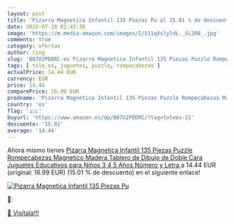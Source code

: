 ```yaml
---
layout: post
title: 'Pizarra Magnetica Infantil 135 Piezas Pu al 15.01 % de descuento'
date: 2020-07-16 02:42:30
image: 'https://m.media-amazon.com/images/I/511qXslyldL._SL200_.jpg'
comments: true
category: ofertas
author: ring
slug: 'B07X2PDDRC-es Pizarra Magnetica Infantil 135 Piezas Puzzle Rompecabezas...'
tags: [ tole.es, juguetes, puzzle, rompecabezas ]
actualPrice: 14.44 EUR
currency: EUR
price: 14.44
comparePrice: 16.99 EUR
prodname: 'Pizarra Magnetica Infantil 135 Piezas Puzzle Rompecabezas Magnetico Madera Tablero de Dibujo de Doble Cara Juguetes Educativos para Niños 3 4 5 Años  Número y Letra '
country: 'es'
flag: '🇪🇸'
buyurl: 'https://www.amazon.es/dp/B07X2PDDRC/?tag=tolees-21'
descuento: '15.01'
average: '14.44'
---
```


Ahora mismo tienes [Pizarra Magnetica Infantil 135 Piezas Puzzle Rompecabezas Magnetico Madera Tablero de Dibujo de Doble Cara Juguetes Educativos para Niños 3 4 5 Años  Número y Letra ](https://www.amazon.es/dp/B07X2PDDRC/?tag=tolees-21) a 14.44 EUR (original: 16.99 EUR) (15.01 %  de descuento) en el siguiente enlace!

[![Pizarra Magnetica Infantil 135 Piezas Pu](https://m.media-amazon.com/images/I/511qXslyldL._SL200_.jpg)](https://www.amazon.es/dp/B07X2PDDRC/?tag=tolees-21)

🔎:


[🛒 Visítala!!!](https://www.amazon.es/dp/B07X2PDDRC/?tag=tolees-21)
